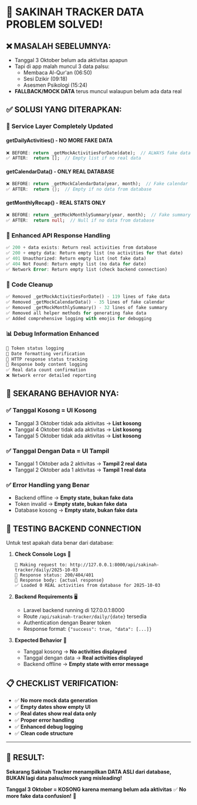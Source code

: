 # 🎯 **SAKINAH TRACKER DATA PROBLEM SOLVED!**

## ❌ **MASALAH SEBELUMNYA:**
- Tanggal 3 Oktober belum ada aktivitas apapun
- Tapi di app malah muncul 3 data palsu:
  - Membaca Al-Qur'an (06:50)
  - Sesi Dzikir (09:18) 
  - Asesmen Psikologi (15:24)
- **FALLBACK/MOCK DATA** terus muncul walaupun belum ada data real

## ✅ **SOLUSI YANG DITERAPKAN:**

### 🔧 **Service Layer Completely Updated**

#### **getDailyActivities() - NO MORE FAKE DATA**
```dart
❌ BEFORE: return _getMockActivitiesForDate(date);  // ALWAYS fake data
✅ AFTER:  return [];  // Empty list if no real data
```

#### **getCalendarData() - ONLY REAL DATABASE**
```dart
❌ BEFORE: return _getMockCalendarData(year, month);  // Fake calendar
✅ AFTER:  return {};  // Empty if no data from database
```

#### **getMonthlyRecap() - REAL STATS ONLY**
```dart
❌ BEFORE: return _getMockMonthlySummary(year, month);  // Fake summary
✅ AFTER:  return null;  // Null if no data from database
```

### 📡 **Enhanced API Response Handling**
```dart
✅ 200 + data exists: Return real activities from database
✅ 200 + empty data: Return empty list (no activities for that date)
✅ 401 Unauthorized: Return empty list (not fake data)
✅ 404 Not Found: Return empty list (no data for date)
✅ Network Error: Return empty list (check backend connection)
```

### 🧹 **Code Cleanup**
```dart
✅ Removed _getMockActivitiesForDate() - 119 lines of fake data
✅ Removed _getMockCalendarData() - 35 lines of fake calendar
✅ Removed _getMockMonthlySummary() - 32 lines of fake summary
✅ Removed all helper methods for generating fake data
✅ Added comprehensive logging with emojis for debugging
```

### 📊 **Debug Information Enhanced**
```dart
🔑 Token status logging
📅 Date formatting verification  
📡 HTTP response status tracking
📄 Response body content logging
✅ Real data count confirmation
❌ Network error detailed reporting
```

## 🎯 **SEKARANG BEHAVIOR NYA:**

### ✅ **Tanggal Kosong = UI Kosong**
- Tanggal 3 Oktober tidak ada aktivitas → **List kosong**
- Tanggal 4 Oktober tidak ada aktivitas → **List kosong** 
- Tanggal 5 Oktober tidak ada aktivitas → **List kosong**

### ✅ **Tanggal Dengan Data = UI Tampil**
- Tanggal 1 Oktober ada 2 aktivitas → **Tampil 2 real data**
- Tanggal 2 Oktober ada 1 aktivitas → **Tampil 1 real data**

### ✅ **Error Handling yang Benar**
- Backend offline → **Empty state, bukan fake data**
- Token invalid → **Empty state, bukan fake data**
- Database kosong → **Empty state, bukan fake data**

## 🚀 **TESTING BACKEND CONNECTION**
Untuk test apakah data benar dari database:

1. **Check Console Logs** 📱
   ```
   📅 Making request to: http://127.0.0.1:8000/api/sakinah-tracker/daily/2025-10-03
   📡 Response status: 200/404/401
   📄 Response body: {actual response}
   ✅ Loaded 0 REAL activities from database for 2025-10-03
   ```

2. **Backend Requirements** 🖥️
   - Laravel backend running di 127.0.0.1:8000
   - Route `/api/sakinah-tracker/daily/{date}` tersedia
   - Authentication dengan Bearer token
   - Response format: `{"success": true, "data": [...]}`

3. **Expected Behavior** 🎯
   - Tanggal kosong → **No activities displayed**
   - Tanggal dengan data → **Real activities displayed**
   - Backend offline → **Empty state with error message**

## 📋 **CHECKLIST VERIFICATION:**

- ✅ **No more mock data generation**
- ✅ **Empty dates show empty UI**
- ✅ **Real dates show real data only**
- ✅ **Proper error handling**
- ✅ **Enhanced debug logging**
- ✅ **Clean code structure**

---

## 🎊 **RESULT:**

**Sekarang Sakinah Tracker menampilkan DATA ASLI dari database,**
**BUKAN lagi data palsu/mock yang misleading!**

**Tanggal 3 Oktober = KOSONG karena memang belum ada aktivitas** ✅
**No more fake data confusion!** 🎉